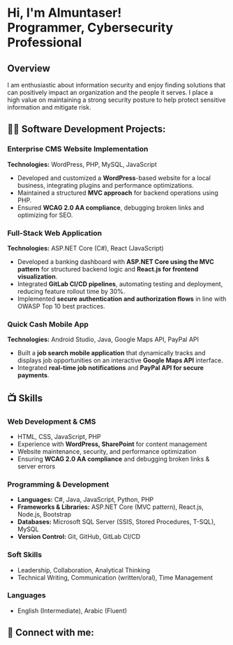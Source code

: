 <h1> Hi, I'm Almuntaser! <br/> Programmer, Cybersecurity Professional</a>
<h2> Overview</h2>
I am enthusiastic about information security and enjoy finding solutions that can positively impact an organization and the people it serves. I place a high value on maintaining a strong security posture to help protect sensitive information and mitigate risk.
<h2>👨‍💻 Software Development Projects:</h2>

<h3>Enterprise CMS Website Implementation</h3>
<p><strong>Technologies:</strong> WordPress, PHP, MySQL, JavaScript</p>
<ul>
  <li>Developed and customized a <strong>WordPress</strong>-based website for a local business, integrating plugins and performance optimizations.</li>
  <li>Maintained a structured <strong>MVC approach</strong> for backend operations using PHP.</li>
  <li>Ensured <strong>WCAG 2.0 AA compliance</strong>, debugging broken links and optimizing for SEO.</li>
</ul>

<h3>Full-Stack Web Application</h3>
<p><strong>Technologies:</strong> ASP.NET Core (C#), React (JavaScript)</p>
<ul>
  <li>Developed a banking dashboard with <strong>ASP.NET Core using the MVC pattern</strong> for structured backend logic and <strong>React.js for frontend visualization</strong>.</li>
  <li>Integrated <strong>GitLab CI/CD pipelines</strong>, automating testing and deployment, reducing feature rollout time by 30%.</li>
  <li>Implemented <strong>secure authentication and authorization flows</strong> in line with OWASP Top 10 best practices.</li>
</ul>

<h3>Quick Cash Mobile App</h3>
<p><strong>Technologies:</strong> Android Studio, Java, Google Maps API, PayPal API</p>
<ul>
  <li>Built a <strong>job search mobile application</strong> that dynamically tracks and displays job opportunities on an interactive <strong>Google Maps API</strong> interface.</li>
  <li>Integrated <strong>real-time job notifications</strong> and <strong>PayPal API for secure payments</strong>.</li>
</ul>





<h2>📺 Skills</h2>
<h3>Web Development & CMS</h3>
<ul>
  <li>HTML, CSS, JavaScript, PHP</li>
  <li>Experience with <strong>WordPress, SharePoint</strong> for content management</li>
  <li>Website maintenance, security, and performance optimization</li>
  <li>Ensuring <strong>WCAG 2.0 AA compliance</strong> and debugging broken links & server errors</li>
</ul>

<h3>Programming & Development</h3>
<ul>
  <li><strong>Languages:</strong> C#, Java, JavaScript, Python, PHP</li>
  <li><strong>Frameworks & Libraries:</strong> ASP.NET Core (MVC pattern), React.js, Node.js, Bootstrap</li>
  <li><strong>Databases:</strong> Microsoft SQL Server (SSIS, Stored Procedures, T-SQL), MySQL</li>
  <li><strong>Version Control:</strong> Git, GitHub, GitLab CI/CD</li>
</ul>

<h3>Soft Skills</h3>
<ul>
  <li>Leadership, Collaboration, Analytical Thinking</li>
  <li>Technical Writing, Communication (written/oral), Time Management</li>
</ul>

<h3>Languages</h3>
<ul>
  <li>English (Intermediate), Arabic (Fluent)</li>
</ul>

<h2> 🤳 Connect with me:</h2>



<!--

Here are some ideas to get you started:

- 🔭 I’m currently working on bechelor of computer science
- 🌱 I’m currently learning  web development and cybersecurity
- 👯 I’m looking to collaborate on any projects or worksops that are related to computer science
- 💬 Ask me about cybersecurity tools
- 📫 How to reach me: almuntaseralmawali@gmail.com
- 😄 Pronouns: He/Him
- ⚡ Fun fact: I lift weights
-->
